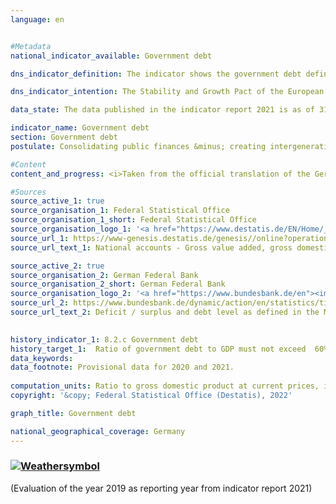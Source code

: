 ```yaml
---
language: en    


#Metadata    
national_indicator_available: Government debt    

dns_indicator_definition: The indicator shows the government debt defined in the Maastricht Treaty as a percentage of gross domestic product (GDP) at current prices. The indicator therefore serves as a measure of government debt.    

dns_indicator_intention: The Stability and Growth Pact of the European Union specifies a reference value of 60% as the maximum debt-to-GDP ratio. That is also the targeted national threshold for this indicator.    

data_state: The data published in the indicator report 2021 is as of 31.12.2020. The data shown on the DNS-Online-Platform is updated regularly, so that more current data may be available online than published in the indicator report 2021.    

indicator_name: Government debt    
section: Government debt    
postulate: Consolidating public finances &minus; creating intergenerational equity    

#Content    
content_and_progress: <i>Taken from the official translation of the German Sustainable Development Strategy</i><br><br>The national debt is determined by the Bundesbank twice annually in accordance with the requirements of the Maastricht Treaty on the basis of calculations performed by the Federal Statistical Office. Gross domestic product (GDP) at current prices is determined as part of the national accounts by the Federal Statistical Office and published as a provisional figure in January of the following year. As part of the major revision of the national accounts in 2019 the calculations underwent thorough review and revision. As a result, nominal GDP figures are slightly lower on average than they were before the major revision of 2019. The overall economic picture, however, has remained largely unchanged.<br><br>The debt-to-GDP ratio is influenced by the state of the public budgets and by economic development in general. The indicator measures a stock, namely the volume of debt, against a flow, namely the value of GDP. With this formula, if the level of debt is constant, the faster GDP grows the more sharply the ratio will fall. In the event of an economic upswing, then, the debt-to-GDP ratio will fall even if absolute total public debt does not. Conversely, the debt ratio may rise even though absolute debt decreases if GDP falls faster than the volume of debt.<br><br>The indicator, moreover, does not include implicit government debt, in other words future financial commitments for which funds are yet to be disbursed.<br><br>Between 2003 and 2018, Germany’s debt-to-GDP ratio was above the prescribed EU-wide reference level. Following budgetary consolidation measures, the ratio fell from 67.3% in 2005 to 64.0% in 2007, but then it rose again to peak at 82.3% in 2010. This increase must be seen in the context of the financial and economic crisis. In that period, Germany’s public debt rose by EUR 511 billion from EUR 1,600 billion to EUR 2,111 billion.<br><br>Over the last eight years the debt ratio steadily declined, reaching 59.6% in 2019, the first year since 2002 in which it had fallen below the 60% reference value prescribed by the Maastricht Treaty. The German Bundesbank, however, expects that government debt will have increased sharply in 2020 as a result of the COVID-19 pandemic and that the debt ratio will again have risen considerably higher than the reference value. This development has not yet been factored into the current status calculation and so has had no bearing on the displayed weather symbol. A valid assessment will not be possible until the figures for 2020 have been disseminated.<br><br>The Federal Government reduced its debt for the first time in 2015, lowering it by EUR 24.3 billion to EUR 1,372 billion. In 2019, the volume of federal debt stood at about EUR 1,299 billion. The debts of the Länder fell from their high point in 2012 by EUR 75.1 billion to EUR 609 billion in 2019. Local government debt had continued to fall since 2017, reaching EUR 165 billion in 2019. Between 2010 and 2019 the social insurance funds were able to reduce their debts by EUR 651 million to EUR 695 million. Of the total amount of government debt in 2019, about 62.6% was federal debt, while some 29.4% was owed by the Länder and 8.0% by local government.<br><br>In the balance sheet, government debts are balanced against assets, both financial and non-financial. The largest items on the assets side are state-owned infrastructural properties, such as roads, schools and public buildings. According to the balance sheet drawn up by the Federal Statistical Office, these assets had a written-down value of EUR 1,418 billion in 2018. Financial assets were valued in 2018 at EUR 1,291 billion. Securities are the largest of the financial assets.    

#Sources    
source_active_1: true
source_organisation_1: Federal Statistical Office
source_organisation_1_short: Federal Statistical Office
source_organisation_logo_1: '<a href="https://www.destatis.de/EN/Home/_node.html"><img src="https://g205sdgs.github.io/sdg-indicators/public/LogosEn/destatis.png" alt=" Federal Statistical Office" title="Click here to visit the homepage of the organization" style="border: transparent"/></a>'
source_url_1: https://www-genesis.destatis.de/genesis//online?operation=table&code=81000-0001&bypass=true&levelindex=1&levelid=1660802268437&language=en                        
source_url_text_1: National accounts - Gross value added, gross domestic<br><br>product                        

source_active_2: true
source_organisation_2: German Federal Bank
source_organisation_2_short: German Federal Bank
source_organisation_logo_2: '<a href="https://www.bundesbank.de/en"><img src="https://g205sdgs.github.io/sdg-indicators/public/LogosEn/bundesbank.png" alt=" German Federal Bank" title="Click here to visit the homepage of the organization" style="border: transparent"/></a>'
source_url_2: https://www.bundesbank.de/dynamic/action/en/statistics/time-series-databases/time-series-databases/743796/743796?treeAnchor=FINANZEN&statisticType=BBK_ITS                        
source_url_text_2: Deficit / surplus and debt level as defined in the Maastricht Treaty/Germany/Debt level/Debt by category/instrument                        
    

history_indicator_1: 8.2.c Government debt                    
history_target_1:  Ratio of government debt to GDP must not exceed  60%, to be maintained until 2030    
data_keywords:    
data_footnote: Provisional data for 2020 and 2021.    
    
computation_units: Ratio to gross domestic product at current prices, in&nbsp;%    
copyright: '&copy; Federal Statistical Office (Destatis), 2022'    

graph_title: Government debt    

national_geographical_coverage: Germany    
---    
```

<div>
  <div class="my-header">
    <h3>
      <a href="https://sustainabledevelopment-deutschland.github.io/en/status/"><img src="https://g205sdgs.github.io/sdg-indicators/public/Wettersymbole/Sonne.png" title="The indicator is 'on track' and is expected to meet or is already meeting the target if development continues." alt="Weathersymbol" />
      </a>
    </h3>
  </div>
  <div class="my-header-note">
    <span> (Evaluation of the year 2019 as reporting year from indicator report 2021)</span>
  </div>
</div>